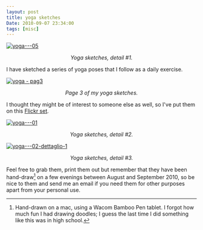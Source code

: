 ```yaml
---
layout: post
title: yoga sketches
Date: 2010-09-07 23:34:00
tags: [misc]
---
```

 

[![yoga---05](http://farm5.static.flickr.com/4144/4969396048_c7c43f0860.jpg)](http://www.flickr.com/photos/aadm/4969396048/)  
<center><i>Yoga sketches, detail #1.</i></center>

  
I have sketched a series of yoga poses that I follow as a daily exercise.  
  
[![yoga - pag3](http://farm5.static.flickr.com/4154/4969377744_208b24df7c_m.jpg)](http://www.flickr.com/photos/aadm/4969377744/)  
<center><i>Page 3 of my yoga sketches.</i></center>

  
I thought they might be of interest to someone else as well, so I've put them on this [Flickr set](//www.flickr.com/photos/aadm/sets/72157624779874539/detail/).  
  
[![yoga---01](http://farm5.static.flickr.com/4087/4968787389_d7075db325.jpg)](http://www.flickr.com/photos/aadm/4968787389/)  
<center><i>Yoga sketches, detail #2.</i></center>
 
[![yoga---02-dettaglio-1](http://farm5.static.flickr.com/4126/4968787247_06f434fe4e.jpg)](http://www.flickr.com/photos/aadm/4968787247/)  
<center><i>Yoga sketches, detail #3.</i></center>
  
Feel free to grab them, print them out but remember that they have been hand-draw[^nota-handdrawn] on a few evenings between August and September 2010, so be nice to them and send me an email if you need them for other purposes apart from your personal use.  
  
[^nota-handdrawn]: Hand-drawn on a mac, using a Wacom Bamboo Pen tablet. I forgot how much fun I had drawing doodles; I guess the last time I did something like this was in high school.
